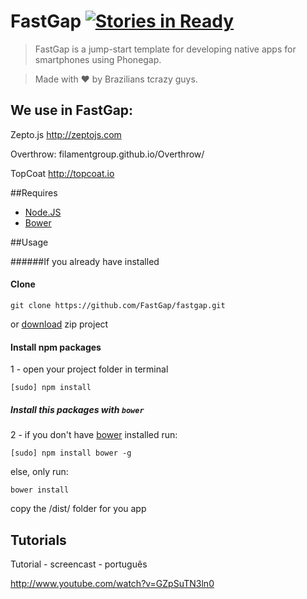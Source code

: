 # FastGap [![Stories in Ready](https://badge.waffle.io/FastGap/fastgap.png?label=ready)](https://waffle.io/FastGap/fastgap)

> FastGap is a jump-start template for developing native apps for smartphones using Phonegap.

> Made with ♥ by Brazilians tcrazy guys.

<h2>We use in FastGap:</h2>

Zepto.js
http://zeptojs.com

Overthrow:
filamentgroup.github.io/Overthrow/

TopCoat
http://topcoat.io


##Requires

* [Node.JS](href='http://nodejs.org/')
* [Bower](href='http://bower.io')

##Usage

######If you already have installed

#### Clone

    git clone https://github.com/FastGap/fastgap.git
    
or [download](https://github.com/FastGap/fastgap/archive/master.zip) zip project

#### Install npm packages
	
1 - open your project folder in terminal
    
    [sudo] npm install

##### Install this packages with ```bower```

2 - if you don't have [bower](http://bower.io/) installed run:

```[sudo] npm install bower -g```

else, only run:

```bower install```

copy the /dist/ folder for you app

<h2>Tutorials</h2>

Tutorial - screencast - português

http://www.youtube.com/watch?v=GZpSuTN3ln0
